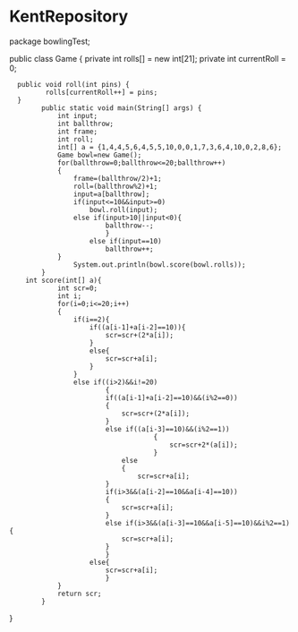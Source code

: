# KentRepository
package bowlingTest;

public class Game {
	 private int rolls[] = new int[21];
	  private int currentRoll = 0;

	  public void roll(int pins) {
		 	 rolls[currentRoll++] = pins;
	  }
		 	public static void main(String[] args) {
				int input;
				int ballthrow;
				int frame;
				int roll;
				int[] a = {1,4,4,5,6,4,5,5,10,0,0,1,7,3,6,4,10,0,2,8,6};
				Game bowl=new Game();
				for(ballthrow=0;ballthrow<=20;ballthrow++)
				{
					frame=(ballthrow/2)+1;
					roll=(ballthrow%2)+1;
					input=a[ballthrow];
					if(input<=10&&input>=0)
						bowl.roll(input);
					else if(input>10||input<0){
							ballthrow--;
							}
						else if(input==10)
							ballthrow++;
				}
			        System.out.println(bowl.score(bowl.rolls));
			}
		int score(int[] a){
				int scr=0;
				int i;
				for(i=0;i<=20;i++)
				{
					if(i==2){
						if((a[i-1]+a[i-2]==10)){
							scr=scr+(2*a[i]);
						}
						else{
							scr=scr+a[i];
						}
					}
					else if((i>2)&&i!=20)
							{
							if((a[i-1]+a[i-2]==10)&&(i%2==0))
							{
								scr=scr+(2*a[i]);
							}
							else if((a[i-3]==10)&&(i%2==1))
										{
											scr=scr+2*(a[i]);
										}
								else
								{
									scr=scr+a[i];
							}
							if(i>3&&(a[i-2]==10&&a[i-4]==10))
							{
								scr=scr+a[i];
							}
							else if(i>3&&(a[i-3]==10&&a[i-5]==10)&&i%2==1){
								scr=scr+a[i];
							}
							}
						else{
							scr=scr+a[i];
							}
				}
				return scr;
			}
			

}
